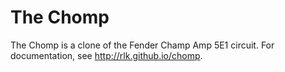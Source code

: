 # The Chomp

The Chomp is a clone of the Fender Champ Amp 5E1 circuit. For documentation, see http://rlk.github.io/chomp.

